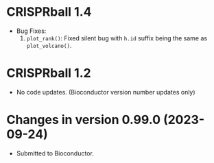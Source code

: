 # CRISPRball 1.4

* Bug Fixes:
    1. `plot_rank()`: Fixed silent bug with `h.id` suffix being the same as `plot_volcano()`.

# CRISPRball 1.2

* No code updates. (Bioconductor version number updates only)

# Changes in version 0.99.0 (2023-09-24)

* Submitted to Bioconductor.